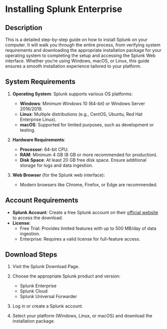 # Installing Splunk Enterprise

## Description
<p>This is a detailed step-by-step guide on how to install Splunk on your computer. It will walk you through the entire process, from verifying system requirements and downloading the appropriate installation package for your operating system to completing the setup and accessing the Splunk Web interface. Whether you’re using Windows, macOS, or Linux, this guide ensures a smooth installation experience tailored to your platform.</p>

## System Requirements

1. **Operating System**: Splunk supports various OS platforms:
   - **Windows**: Minimum Windows 10 (64-bit) or Windows Server 2016/2019.
   - **Linux**: Multiple distributions (e.g., CentOS, Ubuntu, Red Hat Enterprise Linux).
   - **macOS**: Supported for limited purposes, such as development or testing.

2. **Hardware Requirements**:
   - **Processor**: 64-bit CPU.
   - **RAM**: Minimum 4 GB (8 GB or more recommended for production).
   - **Disk Space**: At least 20 GB free disk space. Ensure additional storage for logs and data ingestion.

3. **Web Browser** (for the Splunk web interface):
   - Modern browsers like Chrome, Firefox, or Edge are recommended.

## Account Requirements

- **Splunk Account**: Create a free Splunk account on their [official website](https://www.splunk.com/) to access the download.
- **License**:
  - Free Trial: Provides limited features with up to 500 MB/day of data ingestion.
  - Enterprise: Requires a valid license for full-feature access.

## Download Steps

1. Visit the Splunk Download Page.

3. Choose the appropriate Splunk product and version:
   - Splunk Enterprise
   - Splunk Cloud
   - Splunk Universal Forwarder
4. Log in or create a Splunk account.
5. Select your platform (Windows, Linux, or macOS) and download the installation package.
